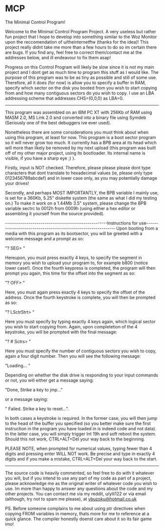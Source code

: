 # MCP
The Minimal Control Program!

Welcome to the Minimal Control Program Project. A very useless but rather fun project that I hope to develop into something similar to 
the Woz Monitor upon the reccomendation of u/theinternetftw (thanks for the idea)! This project really didnt take me more than a few 
hours to do so im certain there are bugs. If you find any, feel free to correct them/contact me at the addresses below, and ill 
endeavour to fix them asap!

Progress on this Control Program will likely be slow since it is not my main project and I dont get as much time to program this stuff 
as I would like. The purpose of this program was to be as tiny as possible and still of some use. Therefore, all it does (for now) is 
allow you to specify a buffer in RAM, specify which sector on the disk you booted from you wish to start copying from and how many 
contiguous sectors do you wish to copy. I use an LBA addressing scheme that addresses CHS=(0,0,0) as LBA=0.

----------------------------------------------------------------------------------------------------------------------------------------

This program was assembled on an IBM PC XT with 256Kb of RAM using MASM 2.0, MS Link 2.0 and converted into a binary file using Symdeb 
(Seriously one of the best debuggers ive ever used).

Nonetheless there are some considerations you must think about when using this program, at least for now. This program is a boot sector 
program so it will never grow too much. It currently has a BPB area at its head which will more than likely be removed by my next upload 
(this program was built off of my other major project, using its bootloader. Its internal name is visible, if you have a sharp eye ;) ).

Firstly, input is NOT checked. Therefore, please please please dont type characters that dont translate to hexadecimal values (ie, 
please only type 0123456789abcdef) and in lower case only, as you may potentially damage your drives!

Secondly, and perhaps MOST IMPORTANTLY, the BPB variable I mainly use, is set for a 360Kb, 5.25" diskette system (the same as what I did 
my testing on.) To make it work on a 1.44Mb 3.5" system, please change the BPB variable sectrc to 0012h from 0009h (using either a hex 
editor or assembling it yourself from the source provided).

----------------------------------------------------Instructions for use--------------------------------------------------------------
Upon booting from a media with this program as its bootsector, you will be greeted with a welcome message and a prompt as so:

"? SEG> " 

Hereupon, you must press exactly 4 keys, to specify the segment in memory you wish to upload your program to, for example b800 (notice 
lower case!). Once the fourth keypress is completed, the program will then prompt you again, this time for the offset into the segment 
as so:

"? OFF> "

Here, you must again press exactly 4 keys to specify the offset of the address. Once the fourth keystroke is complete, you will then be 
prompted as so:

"? LSctrStrt> "

Here you must specify by typing exactly 4 keys again, which logical sector you wish to start copying from. Again, upon completetion of
the 4 keystroke, you will be prompted with the final message:

"? # Sctrs> "

Here you must specify the number of contiguous sectors you wish to copy, again a four digit number.
Then you will see the following message:

"Loading... "

Depending on whether the disk drive is responding to your input commands or not, you will either get a message saying:

"Done, Strike a key to jmp..."

or a message saying:

" Failed. Strike a key to reset...".

In both cases a keystroke is required. In the former case, you will then jump to the head of the buffer you specified (so you better 
make sure the first instruction in the program you have loaded in is indeed code and not data). 
In the latter case, you will simply trigger Int 19h and soft reboot the system. Should this not work, CTRL+ALT+Del your way back to the 
beginning.

PLEASE NOTE, when prompted for numerical values, typing fewer than 4 digits and pressing enter WILL NOT work. Be precise and type in 
exactly 4 digits and if you make a mistake, CTRL+ALT+Del your way back to the start.

----------------------------------------------------------------------------------------------------------------------------------------

The source code is heavily commented, so feel free to do with it whatever you will, but if you intend to use any part of my code as part 
of a project, please acknowledge me as the original writer of whatever code you wish to use.
Im more than happy to answer any questions about the code and my other projects. You can contact me via my reddit, u/ylli122 or via 
email (although, try not to spam me please), at ybuzoku@hotmail.co.uk

PS. Before someone complains to me about using ptr directives when copying FROM variables in memory, thats more for me to 
reference at a quick glance. The compiler honestly doenst care about it so its fair game imo!
